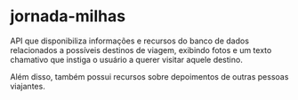 # jornada-milhas

API que disponibiliza informações e recursos do banco de dados relacionados a possíveis destinos de viagem, exibindo fotos e um texto chamativo que instiga o usuário a querer visitar aquele destino.

Além disso,  também possui recursos sobre depoimentos de outras pessoas viajantes.
